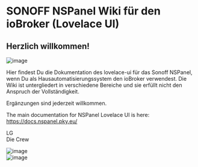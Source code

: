 # SONOFF NSPanel Wiki für den ioBroker (Lovelace UI)
## Herzlich willkommen!

![image](https://user-images.githubusercontent.com/102996011/215601019-1e10bacd-8f7f-49a0-8bbf-ab7a38b58743.png)

Hier findest Du die Dokumentation des lovelace-ui für das Sonoff NSPanel, wenn Du als Hausautomatisierungssystem den ioBroker verwendest.
Die Wiki ist untergliedert in verschiedene Bereiche und sie erfüllt nicht den Anspruch der Vollständigkeit.

Ergänzungen sind jederzeit willkommen.


The main documentation for NSPanel Lovelace UI is here: https://docs.nspanel.pky.eu/

LG  
Die Crew

![image](https://user-images.githubusercontent.com/102996011/191578765-fca188e1-6b16-4a8f-8e10-63224d2145c2.png)  
![image](https://user-images.githubusercontent.com/102996011/194638928-726efb42-5a21-4a98-826d-aede7b726836.png)



